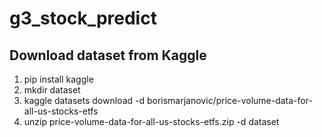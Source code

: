 # g3_stock_predict

## Download dataset from Kaggle

1. pip install kaggle
2. mkdir dataset
3. kaggle datasets download -d borismarjanovic/price-volume-data-for-all-us-stocks-etfs
4. unzip price-volume-data-for-all-us-stocks-etfs.zip -d dataset


